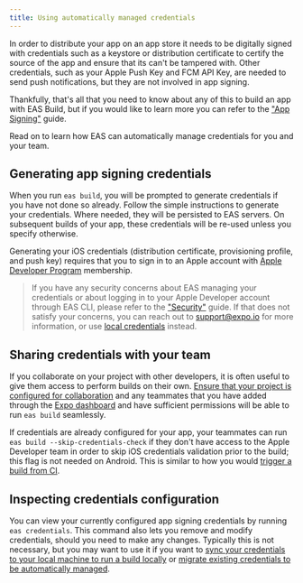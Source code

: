 ```yaml
---
title: Using automatically managed credentials
---
```


In order to distribute your app on an app store it needs to be digitally signed with credentials such as a keystore or distribution certificate to certify the source of the app and ensure that its can't be tampered with. Other credentials, such as your Apple Push Key and FCM API Key, are needed to send push notifications, but they are not involved in app signing.

Thankfully, that's all that you need to know about any of this to build an app with EAS Build, but if you would like to learn more you can refer to the ["App Signing"](/distribution/app-signing.md) guide.

Read on to learn how EAS can automatically manage credentials for you and your team.

## Generating app signing credentials

When you run `eas build`, you will be prompted to generate credentials if you have not done so already. Follow the simple instructions to generate your credentials. Where needed, they will be persisted to EAS servers. On subsequent builds of your app, these credentials will be re-used unless you specify otherwise.

Generating your iOS credentials (distribution certificate, provisioning profile, and push key) requires that you to sign in to an Apple account with [Apple Developer Program](https://developer.apple.com/programs) membership.

> If you have any security concerns about EAS managing your credentials or about logging in to your Apple Developer account through EAS CLI, please refer to the ["Security"](/distribution/security.md) guide. If that does not satisfy your concerns, you can reach out to [support@expo.io](mailto:support@expo.io) for more information, or use [local credentials](/app-signing/manual-credentials.md) instead.

## Sharing credentials with your team

If you collaborate on your project with other developers, it is often useful to give them access to perform builds on their own. [Ensure that your project is configured for collaboration](/accounts/working-together.md) and any teammates that you have added through the [Expo dashboard](https://expo.io/) and have sufficient permissions will be able to run `eas build` seamlessly.

If credentials are already configured for your app, your teammates can run `eas build --skip-credentials-check` if they don't have access to the Apple Developer team in order to skip iOS credentials validation prior to the build; this flag is not needed on Android. This is similar to how you would [trigger a build from CI](/build/building-on-ci.md).

## Inspecting credentials configuration

You can view your currently configured app signing credentials by running `eas credentials`. This command also lets you remove and modify credentials, should you need to make any changes. Typically this is not necessary, but you may want to use it if you want to [sync your credentials to your local machine to run a build locally](syncing-credentials.md) or [migrate existing credentials to be automatically managed](existing-credentials.md).